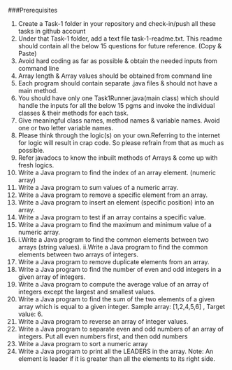 ###Prerequisites
1. Create a Task-1 folder in your repository and check-in/push all these tasks in github
account
2. Under that Task-1 folder, add a text file task-1-readme.txt. This readme should contain all
the below 15 questions for future reference. (Copy & Paste)
3. Avoid hard coding as far as possible & obtain the needed inputs from command line
4. Array length & Array values should be obtained from command line
5. Each program should contain separate .java files & should not have a main method.
6. You should have only one Task1Runner.java(main class) which should handle the inputs
for all the below 15 pgms and invoke the individual classes & their methods for each task.
7. Give meaningful class names, method names & variable names. Avoid one or two letter
variable names.
8. Please think through the logic(s) on your own.Referring to the internet for logic will result
in crap code. So please refrain from that as much as possible.
9. Refer javadocs to know the inbuilt methods of Arrays & come up with fresh logics.
1. Write a Java program to find the index of an array element. (numeric array)
2. Write a Java program to sum values of a numeric array.
3. Write a Java program to remove a specific element from an array.
4. Write a Java program to insert an element (specific position) into an array.
5. Write a Java program to test if an array contains a specific value.
6. Write a Java program to find the maximum and minimum value of a numeric array.
7. i.Write a Java program to find the common elements between two arrays (string values).
ii.Write a Java program to find the common elements between two arrays of integers.
8. Write a Java program to remove duplicate elements from an array.
9. Write a Java program to find the number of even and odd integers in a given array of integers.
10. Write a Java program to compute the average value of an array of integers except the largest
and smallest values.
11. Write a Java program to find the sum of the two elements of a given array which is equal to a
given integer.
Sample array: [1,2,4,5,6] , Target value: 6.
12. Write a Java program to reverse an array of integer values.
13. Write a Java program to separate even and odd numbers of an array of integers. Put all even
numbers first, and then odd numbers
14. Write a Java program to sort a numeric array
15. Write a Java program to print all the LEADERS in the array.
Note: An element is leader if it is greater than all the elements to its right side.

